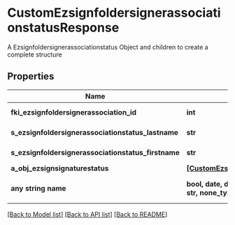 # CustomEzsignfoldersignerassociationstatusResponse

A Ezsignfoldersignerassociationstatus Object and children to create a complete structure

## Properties
Name | Type | Description | Notes
------------ | ------------- | ------------- | -------------
**fki_ezsignfoldersignerassociation_id** | **int** | The unique ID of the Ezsignfoldersignerassociation | 
**s_ezsignfoldersignerassociationstatus_lastname** | **str** | The last name of the Ezsignsigner | 
**s_ezsignfoldersignerassociationstatus_firstname** | **str** | The first name of the Ezsignsigner | 
**a_obj_ezsignsignaturestatus** | [**[CustomEzsignsignaturestatusResponse]**](CustomEzsignsignaturestatusResponse.md) |  | 
**any string name** | **bool, date, datetime, dict, float, int, list, str, none_type** | any string name can be used but the value must be the correct type | [optional]

[[Back to Model list]](../README.md#documentation-for-models) [[Back to API list]](../README.md#documentation-for-api-endpoints) [[Back to README]](../README.md)


